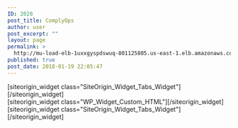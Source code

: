 ```yaml
---
ID: 2028
post_title: ComplyOps
author: user
post_excerpt: ""
layout: page
permalink: >
  http://mu-load-elb-1uxxgyspdswuq-801125805.us-east-1.elb.amazonaws.com/complyops/
published: true
post_date: 2018-01-19 22:05:47
---
```

<div id="pl-2028"  class="panel-layout" ><div id="pg-2028-0"  class="panel-grid panel-no-style"  data-style="{&quot;background_display&quot;:&quot;tile&quot;,&quot;cell_alignment&quot;:&quot;flex-start&quot;}"  data-ratio="1"  data-ratio-direction="right" ><div id="pgc-2028-0-0"  class="panel-grid-cell"  data-weight="1" ><div id="panel-2028-0-0-0" class="so-panel widget widget_sow-tabs panel-first-child panel-last-child" data-index="0" data-style="{&quot;background_display&quot;:&quot;tile&quot;}" >[siteorigin_widget class="SiteOrigin_Widget_Tabs_Widget"]<input type="hidden" value="{&quot;instance&quot;:{&quot;title&quot;:&quot;&quot;,&quot;tabs&quot;:[{&quot;title&quot;:&quot;Business Impact&quot;,&quot;content_text&quot;:&quot;&lt;p&gt;&lt;a href=\&quot;http:\/\/35.169.94.48\/wp-content\/uploads\/2018\/01\/HOSTING-Compliance-Service-Guide-10.25.17-update.pdf\&quot; target=\&quot;_blank\&quot; rel=\&quot;noopener\&quot;&gt;Compliance Service Guide&lt;\/a&gt;&lt;\/p&gt;&quot;,&quot;content_text_selected_editor&quot;:&quot;html&quot;},{&quot;title&quot;:&quot;Expertise&quot;,&quot;content_text&quot;:&quot;&lt;p&gt;Ensure you pass all your certifications . Leverage our compliance experts to ensure you are compliant. Receive actionable, customized recommendations improve your risk profile&lt;\/p&gt;&quot;,&quot;content_text_selected_editor&quot;:&quot;tinymce&quot;},{&quot;title&quot;:&quot;Reduce Your Risk&quot;,&quot;content_text&quot;:&quot;Protect your company brand by ensuring you meet your compliance requirements&quot;,&quot;content_text_selected_editor&quot;:&quot;html&quot;},{&quot;title&quot;:&quot;Focus&quot;,&quot;content_text&quot;:&quot;&lt;p&gt;Focus on your differentiation and what\u2019s important to your customers&lt;\/p&gt;&quot;,&quot;content_text_selected_editor&quot;:&quot;tinymce&quot;},{&quot;title&quot;:&quot;Save Money&quot;,&quot;content_text&quot;:&quot;&lt;p&gt;20% to 30% savings versus doing it in-house&lt;\/p&gt;&quot;,&quot;content_text_selected_editor&quot;:&quot;tinymce&quot;}],&quot;initial_tab_position&quot;:2,&quot;design&quot;:{&quot;tabs_container&quot;:{&quot;background_color&quot;:&quot;#f39c12&quot;,&quot;border_color&quot;:&quot;#000000&quot;,&quot;border_width&quot;:false,&quot;border_width_unit&quot;:&quot;px&quot;,&quot;so_field_container_state&quot;:&quot;open&quot;},&quot;tabs&quot;:{&quot;background_color&quot;:false,&quot;background_hover_color&quot;:&quot;#ffffff&quot;,&quot;title_color&quot;:&quot;#FFFFFF&quot;,&quot;title_hover_color&quot;:&quot;#2D2D2D&quot;,&quot;border_color&quot;:&quot;#828282&quot;,&quot;border_hover_color&quot;:&quot;#F9F9F9&quot;,&quot;border_width&quot;:false,&quot;border_width_unit&quot;:&quot;px&quot;,&quot;border_hover_width&quot;:false,&quot;border_hover_width_unit&quot;:&quot;px&quot;,&quot;so_field_container_state&quot;:&quot;open&quot;},&quot;panels&quot;:{&quot;background_color&quot;:&quot;#ffffff&quot;,&quot;font_color&quot;:false,&quot;border_color&quot;:false,&quot;border_width&quot;:false,&quot;border_width_unit&quot;:&quot;px&quot;,&quot;so_field_container_state&quot;:&quot;open&quot;},&quot;so_field_container_state&quot;:&quot;open&quot;},&quot;_sow_form_id&quot;:&quot;5a5a8968125fc&quot;,&quot;_sow_form_timestamp&quot;:&quot;1516488634634&quot;},&quot;args&quot;:{&quot;before_widget&quot;:&quot;&lt;div id=\&quot;panel-2028-0-0-0\&quot; class=\&quot;so-panel widget widget_sow-tabs panel-first-child panel-last-child\&quot; data-index=\&quot;0\&quot; data-style=\&quot;{&amp;quot;background_display&amp;quot;:&amp;quot;tile&amp;quot;}\&quot; &gt;&quot;,&quot;after_widget&quot;:&quot;&lt;\/div&gt;&quot;,&quot;before_title&quot;:&quot;&lt;h3 class=\&quot;widget-title\&quot;&gt;&quot;,&quot;after_title&quot;:&quot;&lt;\/h3&gt;&quot;,&quot;widget_id&quot;:&quot;widget-0-0-0&quot;}}" />[/siteorigin_widget]</div></div></div><div id="pg-2028-1"  class="panel-grid panel-no-style"  data-style="{&quot;background_display&quot;:&quot;tile&quot;,&quot;cell_alignment&quot;:&quot;flex-start&quot;}"  data-ratio="1"  data-ratio-direction="right" ><div id="pgc-2028-1-0"  class="panel-grid-cell"  data-weight="1" ><div id="panel-2028-1-0-0" class="so-panel widget widget_custom_html panel-first-child panel-last-child" data-index="1" data-style="{&quot;background_display&quot;:&quot;tile&quot;}" >[siteorigin_widget class="WP_Widget_Custom_HTML"]<input type="hidden" value="{&quot;instance&quot;:{&quot;title&quot;:&quot;&quot;,&quot;content&quot;:&quot;[wpdatatable id=97]&quot;},&quot;args&quot;:{&quot;before_widget&quot;:&quot;&lt;div id=\&quot;panel-2028-1-0-0\&quot; class=\&quot;so-panel widget widget_custom_html panel-first-child panel-last-child\&quot; data-index=\&quot;1\&quot; data-style=\&quot;{&amp;quot;background_display&amp;quot;:&amp;quot;tile&amp;quot;}\&quot; &gt;&quot;,&quot;after_widget&quot;:&quot;&lt;\/div&gt;&quot;,&quot;before_title&quot;:&quot;&lt;h3 class=\&quot;widget-title\&quot;&gt;&quot;,&quot;after_title&quot;:&quot;&lt;\/h3&gt;&quot;,&quot;widget_id&quot;:&quot;widget-1-0-0&quot;}}" />[/siteorigin_widget]</div></div></div><div id="pg-2028-2"  class="panel-grid panel-no-style"  data-style="{&quot;background_display&quot;:&quot;tile&quot;,&quot;cell_alignment&quot;:&quot;flex-start&quot;}" ><div id="pgc-2028-2-0"  class="panel-grid-cell"  data-weight="1" ><div id="panel-2028-2-0-0" class="so-panel widget widget_sow-tabs panel-first-child panel-last-child" data-index="2" data-style="{&quot;background_display&quot;:&quot;tile&quot;}" >[siteorigin_widget class="SiteOrigin_Widget_Tabs_Widget"]<input type="hidden" value="{&quot;instance&quot;:{&quot;title&quot;:&quot;&quot;,&quot;tabs&quot;:[{&quot;title&quot;:&quot;ComplyOps&quot;,&quot;content_text&quot;:&quot;&lt;p&gt;&lt;img class=\&quot;alignnone size-full wp-image-2326\&quot; src=\&quot;http:\/\/54.196.142.64\/wp-content\/uploads\/2018\/01\/ComplyOpsImage.png\&quot; alt=\&quot;\&quot; width=\&quot;1879\&quot; height=\&quot;939\&quot; \/&gt;&lt;img class=\&quot;alignnone size-full wp-image-2326\&quot; src=\&quot;http:\/\/35.169.94.48\/wp-content\/uploads\/2018\/01\/ComplyOpsImage.png\&quot; alt=\&quot;\&quot; width=\&quot;1879\&quot; height=\&quot;939\&quot; \/&gt;&lt;\/p&gt;&quot;,&quot;content_text_selected_editor&quot;:&quot;html&quot;},{&quot;title&quot;:&quot;Deliverables&quot;,&quot;content_text&quot;:&quot;&lt;p&gt;[wpdatatable id=98 table_view=regular]&lt;\/p&gt;&quot;,&quot;content_text_selected_editor&quot;:&quot;html&quot;},{&quot;title&quot;:&quot;SLAs \/ GLAs&quot;,&quot;content_text&quot;:&quot;&lt;p&gt;[wpdatatable id=99 table_view=regular]&lt;\/p&gt;&quot;,&quot;content_text_selected_editor&quot;:&quot;html&quot;},{&quot;title&quot;:&quot;Service Tier Fees&quot;,&quot;content_text&quot;:&quot;[wpdatatable id=100]\n\n&lt;strong&gt;Fee Examples: &lt;\/strong&gt;\nYou have 2 Standards (PCI and HIPAA) \nYou order Explorer Services for Two Standards | Your Monthly Fee = $2,500 and Your Set-Up Fee is $7,500\n\n&quot;,&quot;content_text_selected_editor&quot;:&quot;html&quot;},{&quot;title&quot;:&quot;On-Demand Fees&quot;,&quot;content_text&quot;:&quot;&lt;p&gt;[wpdatatable id=101 table_view=regular]&lt;\/p&gt;&quot;,&quot;content_text_selected_editor&quot;:&quot;html&quot;},{&quot;title&quot;:&quot;Term Discounts&quot;,&quot;content_text&quot;:&quot;&lt;p&gt;[wpdatatable id=102 table_view=regular]&lt;\/p&gt;&quot;,&quot;content_text_selected_editor&quot;:&quot;html&quot;}],&quot;initial_tab_position&quot;:1,&quot;design&quot;:{&quot;tabs_container&quot;:{&quot;background_color&quot;:&quot;#f39c12&quot;,&quot;border_color&quot;:&quot;#000000&quot;,&quot;border_width&quot;:false,&quot;border_width_unit&quot;:&quot;px&quot;,&quot;so_field_container_state&quot;:&quot;open&quot;},&quot;tabs&quot;:{&quot;background_color&quot;:false,&quot;background_hover_color&quot;:&quot;#ffffff&quot;,&quot;title_color&quot;:&quot;#FFFFFF&quot;,&quot;title_hover_color&quot;:&quot;#2D2D2D&quot;,&quot;border_color&quot;:&quot;#828282&quot;,&quot;border_hover_color&quot;:&quot;#F9F9F9&quot;,&quot;border_width&quot;:false,&quot;border_width_unit&quot;:&quot;px&quot;,&quot;border_hover_width&quot;:false,&quot;border_hover_width_unit&quot;:&quot;px&quot;,&quot;so_field_container_state&quot;:&quot;closed&quot;},&quot;panels&quot;:{&quot;background_color&quot;:&quot;#ffffff&quot;,&quot;font_color&quot;:false,&quot;border_color&quot;:&quot;#ffffff&quot;,&quot;border_width&quot;:false,&quot;border_width_unit&quot;:&quot;px&quot;,&quot;so_field_container_state&quot;:&quot;closed&quot;},&quot;so_field_container_state&quot;:&quot;open&quot;},&quot;_sow_form_id&quot;:&quot;5a5580ac292c8&quot;,&quot;_sow_form_timestamp&quot;:&quot;1522868275366&quot;},&quot;args&quot;:{&quot;before_widget&quot;:&quot;&lt;div id=\&quot;panel-2028-2-0-0\&quot; class=\&quot;so-panel widget widget_sow-tabs panel-first-child panel-last-child\&quot; data-index=\&quot;2\&quot; data-style=\&quot;{&amp;quot;background_display&amp;quot;:&amp;quot;tile&amp;quot;}\&quot; &gt;&quot;,&quot;after_widget&quot;:&quot;&lt;\/div&gt;&quot;,&quot;before_title&quot;:&quot;&lt;h3 class=\&quot;widget-title\&quot;&gt;&quot;,&quot;after_title&quot;:&quot;&lt;\/h3&gt;&quot;,&quot;widget_id&quot;:&quot;widget-2-0-0&quot;}}" />[/siteorigin_widget]</div></div></div></div>